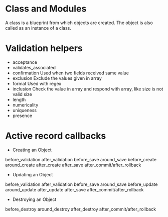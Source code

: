 # Class and Modules

A class is a blueprint from which objects are created. The object is also called as an instance of a class.

# Validation helpers

- acceptance
- validates_associated
- confirmation
  Used when two fields received same value
- exclusion
  Exclude the values given in array
- format
  Used with regex
- inclusion
  Check the value in array and respond with array, like size is not valid size
- length
- numericality
- uniqueness
- presence

# Active record callbacks

- Creating an Object

before_validation
after_validation
before_save
around_save
before_create
around_create
after_create
after_save
after_commit/after_rollback

- Updating an Object

before_validation
after_validation
before_save
around_save
before_update
around_update
after_update
after_save
after_commit/after_rollback

- Destroying an Object

before_destroy
around_destroy
after_destroy
after_commit/after_rollback
